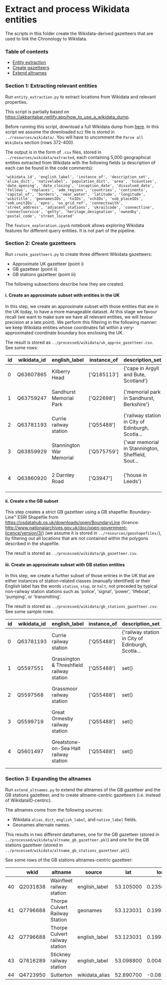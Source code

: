 # Extract and process Wikidata entities

The scripts in this folder create the Wikidata-derived gazetteers that are used to link the Chronology to Wikidata.

### Table of contents

- [Entity extraction](#section-1-extracting-relevant-entities)
- [Create gazetteers](#section-2-create-gazetteers)
- [Extend altnames](#section-3-expanding-the-altnames)

### Section 1: Extracting relevant entities

Run `entity_extraction.py` to extract locations from Wikidata and relevant properties. 

This script is partially based on https://akbaritabar.netlify.app/how_to_use_a_wikidata_dump.

Before running this script, download a full Wikidata dump from [here](https://dumps.wikimedia.org/wikidatawiki/entities/latest-all.json.bz2). In this script we assume the downloaded `bz2` file is stored in `../resources/wikidata/`. You will have to uncomment the `Parse all WikiData` section (rows 372-400).

The output is in the form of `.csv` files, stored in `../resources/wikidata/extracted`, each containing 5,000 geographical entities extracted from Wikidata with the following fields (a description of each can be found in the code comments):

```
'wikidata_id', 'english_label', 'instance_of', 'description_set', 'alias_dict', 'nativelabel', 'population_dict', 'area', 'hcounties', 'date_opening', 'date_closing', 'inception_date', 'dissolved_date', 'follows', 'replaces', 'adm_regions', 'countries', 'continents', 'capital_of', 'borders', 'near_water', 'latitude', 'longitude', 'wikititle', 'geonamesIDs', 'toIDs', 'vchIDs', 'vob_placeIDs', 'vob_unitIDs', 'epns', 'os_grid_ref', 'connectswith', 'street_address', 'adjacent_stations', 'ukrailcode', 'connectline', 'connectservice', 'getty', 'heritage_designation', 'ownedby', 'postal_code', 'street_located'
```

The `feature_exploration.ipynb` notebook allows exploring Wikidata features for different query entities. It is not part of the pipeline.

### Section 2: Create gazetteers

Run `create_gazetteers.py` to create three different Wikidata gazetteers:
* Approximate UK gazetteer (point i)
* GB gazetteer (point ii)
* GB stations gazetteer (point iii)

The following subsections describe how they are created.

#### i. Create an approximate subset with entities in the UK

In this step, we create an approximate subset with those entities that are in the UK today, to have a more manageable dataset. At this stage we favour recall (we want to make sure we have all relevant entities, we will favour precision at a late point). We perform this filtering in the following manner: we keep Wikidata entities whose coordinates fall within a very-approximated coordinate boundary box enclosing the UK.

The result is stored as `../processed/wikidata/uk_approx_gazetteer.csv`. See some rows:

| id | wikidata_id | english_label            | instance_of | description_set                                   | alias_dict                                        | ... | heritage_designation | postal_code  |
|---|-------------|--------------------------|-------------|---------------------------------------------------|---------------------------------------------------|-----|----------------------|--------------|
| 0 | Q63607865   | Kilberry Head            | ['Q185113'] | {'cape in Argyll and Bute, Scotland'}             | {'en': ['Kilberry Head']}                         | ... | NaN                  | NaN          |
| 1 | Q63759247   | Sandhurst Memorial Park  | ['Q22698']  | {'memorial park in Sandhurst, Berkshire'}         | {'en': ['Sandhurst Memorial Park']}               | ... | NaN                  | NaN          |
| 2 | Q63781193   | Currie railway station   | ['Q55488']  | {'railway station in City of Edinburgh, Scotla... | {'en': ['Currie railway station']}                | ... | NaN                  | NaN          |
| 3 | Q63859929   | Stannington War Memorial | ['Q575759'] | {'war memorial in Stannington, Sheffield, Sout... | {'en': ['Stannington War Memorial']}              | ... | Q15700834            | NaN          |
| 4 | Q63860920   | 2 Darnley Road           | ['Q3947']   | {'house in Leeds'}                                | {'en-gb': ['2 Darnley Road'], 'en': ['2 Darnle... | ... | NaN                  | ['LS16 5JF'] |

#### ii. Create a the GB subset

This step creates a strict GB gazetteer using a GB shapefile: Boundary-Line™ ESRI Shapefile from https://osdatahub.os.uk/downloads/open/BoundaryLine (licence: http://www.nationalarchives.gov.uk/doc/open-government-licence/version/3/) (we assume it is stored in `../resources/geoshapefiles/`), by filtering out all locations that are not contained within the polygons described in the shapefile.

The result is stored as `../processed/wikidata/gb_gazetteer.csv`.

#### iii. Create an approximate subset with GB station entities

In this step, we create a further subset of those entries in the UK that are either instances of station-related classes (manually identified) or their English label has the words `station`, `stop`, or `halt`, not preceded by typical non-railway station stations such as 'police', 'signal', 'power', 'lifeboat', 'pumping', or 'transmitting'.

The result is stored as `../processed/wikidata/gb_stations_gazetteer.csv`. See some sample rows:

| id | wikidata_id | english_label                             | instance_of | description_set                                   | alias_dict                                        | ... | street_located | postal_code |
|---|-------------|-------------------------------------------|-------------|---------------------------------------------------|---------------------------------------------------|-----|----------------|-------------|
| 0 | Q63781193   | Currie railway station                    | ['Q55488']  | {'railway station in City of Edinburgh, Scotla... | {'en': ['Currie railway station']}                | ... | NaN            | NaN         |
| 1 | Q5597551    | Grassington & Threshfield railway station | ['Q55488']  | set()                                             | {'en': ['Grassington & Threshfield railway sta... | ... | NaN            | NaN         |
| 2 | Q5597568    | Grassmoor railway station                 | ['Q55488']  | set()                                             | {'en': ['Grassmoor railway station']}             | ... | NaN            | NaN         |
| 3 | Q5599719    | Great Ormesby railway station             | ['Q55488']  | set()                                             | {'en': ['Great Ormesby railway station']}         | ... | NaN            | NaN         |
| 4 | Q5601497    | Greatstone-on-Sea Halt railway station    | ['Q55488']  | set()                                             | {'en': ['Greatstone-on-Sea Halt railway statio... | ... | NaN            | NaN         |


### Section 3: Expanding the altnames

Run `extend_altnames.py` to extend the altnames of the GB gazetteer and the GB stations gazetteer, and to create altname-centric gazetteers (i.e. instead of WikidataID-centric).

The altnames come from the following sources:
* Wikidata `alias_dict`, `english_label`, and `native_label` fields.
* Geonames alternate names.

This results in two different dataframes, one for the GB gazetteer (stored in `../processed/wikidata/altname_gb_gazetteer.pkl`) and one for the GB stations gazetteer (stored in `../processed/wikidata/altname_gb_stations_gazetteer.pkl`).

See some rows of the GB stations altnames-centric gazetteer:

|    | wkid      | altname                                   | source         | lat       | lon       |
|----|-----------|-------------------------------------------|----------------|-----------|-----------|
| 40 | Q2031838  | Wainfleet railway station                 | english_label  | 53.105000 | 0.235000  |
| 41 | Q7796688  | Thorpe Culvert Railway Station            | geonames       | 53.123031 | 0.199369  |
| 42 | Q7796688  | Thorpe Culvert railway station            | english_label  | 53.123031 | 0.199369  |
| 43 | Q7616289  | Stickney railway station                  | english_label  | 53.098800 | 0.004540  |
| 44 | Q4723950  | Sutterton                                 | wikidata_alias | 52.890700 | -0.083389 |